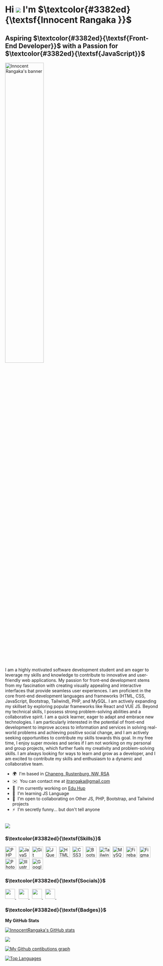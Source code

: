 Hi ![](https://user-images.githubusercontent.com/18350557/176309783-0785949b-9127-417c-8b55-ab5a4333674e.gif) I'm $\textcolor{#3382ed}{\textsf{Innocent Rangaka }}$ 
========================================================================================================================================

Aspiring $\textcolor{#3382ed}{\textsf{Front-End Developer}}$ with a Passion for $\textcolor{#3382ed}{\textsf{JavaScript}}$ 
----------------------------------------------------------
<img src="https://github.com/InnocentRangaka/web-assets/blob/main/myBCLphoto2.jpg?raw=true" width="50%" alt="Innocent Rangaka's banner">

<br>
<p>I am a highly motivated software development student and am eager to leverage my skills and knowledge to contribute to innovative and user-friendly web applications. My passion for front-end development stems from my fascination with creating visually appealing and interactive interfaces that provide seamless user experiences. I am proficient in the core front-end development languages and frameworks (HTML, CSS, JavaScript, Bootstrap, Tailwind), PHP, and MySQL. I am actively expanding my skillset by exploring popular frameworks like React and VUE JS. Beyond my technical skills, I possess strong problem-solving abilities and a collaborative spirit. I am a quick learner, eager to adapt and embrace new technologies. I am particularly interested in the potential of front-end development to improve access to information and services in solving real-world problems and achieving positive social change, and I am actively seeking opportunities to contribute my skills towards this goal. In my free time, I enjoy super movies and series if I am not working on my personal and group projects, which further fuels my creativity and problem-solving skills. I am always looking for ways to learn and grow as a developer, and I am excited to contribute my skills and enthusiasm to a dynamic and collaborative team.<br></p>

* 🌍  I'm based in [Chaneng, Rustenburg, NW, RSA](https://maps.app.goo.gl/EhY3Gr1BPzQCpUjr6)
* ✉️  You can contact me at [itrangaka@gmail.com](mailto:itrangaka@gmail.com)
* 🚀  I'm currently working on [Edu Hup](http://github.com/InnocentRangaka/Edu-Hub.git)
* 🧠  I'm learning JS Language
* 🤝  I'm open to collaborating on Other JS, PHP, Bootstrap, and Tailwind projects
* ⚡  I'm secretly funny... but don't tell anyone
<br>
<a href="https://www.github.com/InnocentRangaka" target="_blank" rel="noreferrer"><img
src="https://img.shields.io/github/followers/InnocentRangaka?logo=github&style=for-the-badge&color=3382ed&labelColor=0f172a" /></a>


### $\textcolor{#3382ed}{\textsf{Skills}}$


<p align="left">
<a href="https://www.php.net/" target="_blank" rel="noreferrer"><img src="https://raw.githubusercontent.com/danielcranney/readme-generator/main/public/icons/skills/php-colored.svg" width="36" height="36" alt="PHP" /></a>&nbsp
  <a href="https://developer.mozilla.org/en-US/docs/Web/JavaScript" target="_blank" rel="noreferrer"><img src="https://raw.githubusercontent.com/danielcranney/readme-generator/main/public/icons/skills/javascript-colored.svg" width="36" height="36" alt="JavaScript" /></a>&nbsp
  <a href="https://git-scm.com/" target="_blank" rel="noreferrer"><img src="https://raw.githubusercontent.com/danielcranney/readme-generator/main/public/icons/skills/git-colored.svg" width="36" height="36" alt="Git" /></a>&nbsp
  <a href="https://jquery.com/" target="_blank" rel="noreferrer"><img src="https://raw.githubusercontent.com/danielcranney/readme-generator/main/public/icons/skills/jquery-colored.svg" width="36" height="36" alt="JQuery" /></a>&nbsp
  <a href="https://developer.mozilla.org/en-US/docs/Glossary/HTML5" target="_blank" rel="noreferrer"><img src="https://raw.githubusercontent.com/danielcranney/readme-generator/main/public/icons/skills/html5-colored.svg" width="36" height="36" alt="HTML5" /></a>&nbsp
  <a href="https://www.w3.org/TR/CSS/#css" target="_blank" rel="noreferrer"><img src="https://raw.githubusercontent.com/danielcranney/readme-generator/main/public/icons/skills/css3-colored.svg" width="36" height="36" alt="CSS3" /></a>&nbsp
  <a href="https://getbootstrap.com/" target="_blank" rel="noreferrer"><img src="https://raw.githubusercontent.com/danielcranney/readme-generator/main/public/icons/skills/bootstrap-colored.svg" width="36" height="36" alt="Bootstrap" /></a>&nbsp
  <a href="https://tailwindcss.com/" target="_blank" rel="noreferrer"><img src="https://raw.githubusercontent.com/danielcranney/readme-generator/main/public/icons/skills/tailwindcss-colored.svg" width="36" height="36" alt="TailwindCSS" /></a>&nbsp
  <a href="https://www.mysql.com/" target="_blank" rel="noreferrer"><img src="https://raw.githubusercontent.com/danielcranney/readme-generator/main/public/icons/skills/mysql-colored.svg" width="36" height="36" alt="MySQL" /></a>&nbsp
  <a href="https://firebase.google.com/" target="_blank" rel="noreferrer"><img src="https://raw.githubusercontent.com/danielcranney/readme-generator/main/public/icons/skills/firebase-colored.svg" width="36" height="36" alt="Firebase" /></a>&nbsp
  <a href="https://www.figma.com/" target="_blank" rel="noreferrer"><img src="https://raw.githubusercontent.com/danielcranney/readme-generator/main/public/icons/skills/figma-colored.svg" width="36" height="36" alt="Figma" /></a>&nbsp
  <a href="https://www.adobe.com/uk/products/photoshop.html" target="_blank" rel="noreferrer"><img src="https://raw.githubusercontent.com/danielcranney/readme-generator/main/public/icons/skills/photoshop-colored.svg" width="36" height="36" alt="Photoshop" /></a>&nbsp
  <a href="https://www.adobe.com/uk/products/illustrator.html" target="_blank" rel="noreferrer"><img src="https://raw.githubusercontent.com/danielcranney/readme-generator/main/public/icons/skills/illustrator-colored.svg" width="36" height="36" alt="Illustrator" /></a>&nbsp
  <a href="https://cloud.google.com/" target="_blank" rel="noreferrer"><img src="https://raw.githubusercontent.com/danielcranney/readme-generator/main/public/icons/skills/googlecloud-colored.svg" width="36" height="36" alt="Google Cloud" /></a>
</p>


### $\textcolor{#3382ed}{\textsf{Socials}}$

<p align="left"> 
  <a href="https://www.codepen.io/Innocent-Rangaka" target="_blank" rel="noreferrer"> 
    <picture> 
      <source media="(prefers-color-scheme: dark)" srcset="https://github.com/InnocentRangaka/web-assets/blob/d1a4bfddf9724b823cd1ad7729216314585bbc8b/codepen-icon.svg" /> 
      <img src="https://github.com/InnocentRangaka/web-assets/blob/d1a4bfddf9724b823cd1ad7729216314585bbc8b/codepen-icon.svg" width="32" height="32" /> 
    </picture> 
  </a>&nbsp
  <a href="https://discord.com/users/1177544204466008124" target="_blank" rel="noreferrer"> 
    <picture> 
      <source media="(prefers-color-scheme: dark)" srcset="https://github.com/InnocentRangaka/web-assets/blob/f6e5a0263ba5afa22ff0ad26d85336d4d0622a94/discord-icon.svg" /> 
      <img src="https://github.com/InnocentRangaka/web-assets/blob/f6e5a0263ba5afa22ff0ad26d85336d4d0622a94/discord-icon.svg" width="32" height="32" /> 
    </picture> 
  </a>&nbsp 
  <a href="https://www.github.com/InnocentRangaka" target="_blank" rel="noreferrer"> 
    <picture> 
      <source media="(prefers-color: dark)" srcset="https://github.com/InnocentRangaka/web-assets/blob/d1a4bfddf9724b823cd1ad7729216314585bbc8b/github-icon.svg" /> 
      <img src="https://github.com/InnocentRangaka/web-assets/blob/d1a4bfddf9724b823cd1ad7729216314585bbc8b/github-icon.svg" width="32" height="32" /> 
    </picture> 
  </a>&nbsp 
  <a href="https://www.x.com/itrangaka" target="_blank" rel="noreferrer"> 
    <picture> 
      <source media="(prefers-color-scheme: dark)" srcset="https://github.com/InnocentRangaka/web-assets/blob/d1a4bfddf9724b823cd1ad7729216314585bbc8b/twitter-icon.svg" /> 
      <img src="https://github.com/InnocentRangaka/web-assets/blob/d1a4bfddf9724b823cd1ad7729216314585bbc8b/twitter-icon.svg" width="32" height="32" /> 
    </picture> 
  </a>&nbsp
</p>


### $\textcolor{#3382ed}{\textsf{Badges}}$

<b>My GitHub Stats</b>

<a href="http://www.github.com/InnocentRangaka"><img src="https://github-readme-stats.vercel.app/api?username=InnocentRangaka&show_icons=true&hide=&count_private=true&title_color=3382ed&text_color=ffffff&icon_color=3382ed&bg_color=0f172a&hide_border=true&show_icons=true" alt="InnocentRangaka's GitHub stats" /></a>

<a href="http://www.github.com/InnocentRangaka"><img src="https://github-readme-streak-stats.herokuapp.com/?user=InnocentRangaka&stroke=ffffff&background=0f172a&ring=3382ed&fire=3382ed&currStreakNum=ffffff&currStreakLabel=3382ed&sideNums=ffffff&sideLabels=ffffff&dates=ffffff&hide_border=true" /></a>

[![My Github cpntibutions graph](https://github-readme-activity-graph.vercel.app/graph?username=InnocentRangaka&theme=react&bg_color=0f172a&line=3382ed&point=3382ed&title_color=3382ed&hide_border=true&custom_title=Commit%20Graph)](https://github.com/InnocentRangaka/github-readme-activity-graph)

<a href="https://github.com/InnocentRangaka" align="left"><img src="https://github-readme-stats.vercel.app/api/top-langs/?username=InnocentRangaka&langs_count=10&title_color=3382ed&text_color=ffffff&icon_color=3382ed&bg_color=0f172a&hide_border=true&locale=en&custom_title=Top%20%Languages" alt="Top Languages" /></a>
